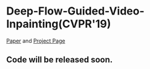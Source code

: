 # Deep-Flow-Guided-Video-Inpainting(CVPR'19)

[Paper](https://arxiv.org/pdf/1905.02884.pdf)  and   [Project Page](https://nbei.github.io/video-inpainting.html)

## Code will be released soon.
